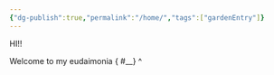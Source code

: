 ```yaml
---
{"dg-publish":true,"permalink":"/home/","tags":["gardenEntry"]}
---
```


HI!! 

Welcome to my eudaimonia
{ #__}
^